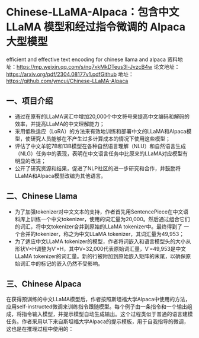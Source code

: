 # Chinese-LLaMA-Alpaca：包含中文 LLaMA 模型和经过指令微调的 Alpaca 大型模型
efficient and effective text encoding for chinese llama and alpaca
资料地址：https://mp.weixin.qq.com/s/nq7xkMkDTeus3l-JvzcB4w
论文地址：https://arxiv.org/pdf/2304.08177v1.pdfGithub
地址：https://github.com/ymcui/Chinese-LLaMA-Alpaca

## 一、项目介绍
- 通过在原有的LLaMA词汇中增加20,000个中文符号来提高中文编码和解码的效率，并提高LLaMA的中文理解能力；
- 采用低秩适应（LoRA）的方法来有效地训练和部署中文的LLaMA和Alpaca模型，使研究人员能够在不产生过多计算成本的情况下使用这些模型；
- 评估了中文羊驼7B和13B模型在各种自然语言理解（NLU）和自然语言生成（NLG）任务中的表现，表明在中文语言任务中比原来的LLaMA对应模型有明显的改进；
- 公开了研究资源和结果，促进了NLP社区的进一步研究和合作，并鼓励将LLaMA和Alpaca模型改编为其他语言。
## 二、Chinese Llama
- 为了加强tokenizer对中文文本的支持，作者首先用SentencePiece在中文语料库上训练一个中文tokenizer，使用的词汇量为20,000。然后通过组合它们的词汇，将中文tokenizer合并到原始的LLaMA tokenizer中。最终得到了 一个合并的tokenizer，称之为中文LLaMA tokenizer，其词汇量为49,953；
- 为了适应中文LLaMA tokenizer的模型，作者将词嵌入和语言模型头的大小从形状V×H调整为V′×H，其中V=32,000代表原始词汇量，V′=49,953是中文LLaMA tokenizer的词汇量。新的行被附加到原始嵌入矩阵的末尾，以确保原始词汇中的标记的嵌入仍然不受影响。
## 三、Chinese Alpaca
在获得预训练的中文LLaMA模型后，作者按照斯坦福大学Alpaca中使用的方法，应用self-instructed微调来训练指令跟随模型。每个例子由一条指令和一个输出组成，将指令输入模型，并提示模型自动生成输出。这个过程类似于普通的语言建模任务。作者采用以下来自斯坦福大学Alpaca的提示模板，用于自我指导的微调，这也是在推理过程中使用的：